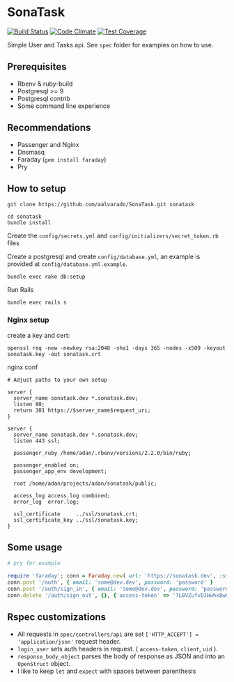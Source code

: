 # SonaTask
[![Build Status](https://travis-ci.org/aalvarado/SonaTask.svg)](https://travis-ci.org/aalvarado/SonaTask) 
[![Code Climate](https://codeclimate.com/github/aalvarado/SonaTask/badges/gpa.svg)](https://codeclimate.com/github/aalvarado/SonaTask)
[![Test Coverage](https://codeclimate.com/github/aalvarado/SonaTask/badges/coverage.svg)](https://codeclimate.com/github/aalvarado/SonaTask)

Simple User and Tasks api. See `spec` folder for examples on how to use.

## Prerequisites

- Rbenv & ruby-build
- Postgresql >= 9
- Postgresql contrib
- Some command line experience

## Recommendations

- Passenger and Nginx
- Dnsmasq
- Faraday (`gem install faraday`)
- Pry

## How to setup

```
git clone https://github.com/aalvarado/SonaTask.git sonatask

cd sonatask
bundle install
```

Create the `config/secrets.yml` and `config/initializers/secret_token.rb` files

Create a postgresql and create `config/database.yml`, an example is provided at `config/database.yml.example`.

`bundle exec rake db:setup`

Run Rails

`bundle exec rails s`

### Nginx setup

create a key and cert:

```
openssl req -new -newkey rsa:2048 -sha1 -days 365 -nodes -x509 -keyout sonatask.key -out sonatask.crt
```

nginx conf

```
# Adjust paths to your own setup

server {
  server_name sonatask.dev *.sonatask.dev;
  listen 80;
  return 301 https://$server_name$request_uri;
}

server {
  server_name sonatask.dev *.sonatask.dev;
  listen 443 ssl;

  passenger_ruby /home/adan/.rbenv/versions/2.2.0/bin/ruby;

  passenger_enabled on;
  passenger_app_env development;

  root /home/adan/projects/adan/sonatask/public;

  access_log access.log combined;
  error_log  error.log;

  ssl_certificate     ../ssl/sonatask.crt;
  ssl_certificate_key ../ssl/sonatask.key;
}
```

## Some usage


```ruby
# pry for example

require 'faraday'; conn = Faraday.new( url: 'https://sonatask.dev', :ssl => {:verify => false } ) { |f| f.request :url_encoded; f.response :logger;  f.adapter Faraday.default_adapter }
conn.post '/auth', { email: 'some@dev.dev', password: 'password' }
conn.post '/auth/sign_in', { email: 'some@dev.dev', password: 'password' }
conn.delete '/auth/sign_out', {}, {'access-token' => '7LBVZufvDJHwhxBwQFf31w', 'uid' => 'some@dev.dev', 'client' => '8IOJ4Uv1pVUUxQWay-MNLg' }
```
## Rspec customizations

- All requests in `spec/controllers/api` are set `['HTTP_ACCEPT'] = 'application/json'` request header.
- `login_user` sets auth headers in request. ( `access-token`, `client`, `uid` ).
- `response_body_object` parses the body of response as JSON and into an `OpenStruct` object.
- I like to keep `let` and `expect` with spaces between parenthesis
